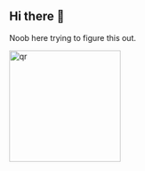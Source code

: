 ## Hi there 👋

<!--
**linsalmi/linsalmi** is a ✨ _special_ ✨ repository because its `README.md` (this file) appears on your GitHub profile.

Here are some ideas to get you started:

- 🔭 I’m currently working on ...
- 🌱 I’m currently learning ...
- 👯 I’m looking to collaborate on ...
- 🤔 I’m looking for help with ...
- 💬 Ask me about ...
- 📫 How to reach me: ...
- 😄 Pronouns: ...
- ⚡ Fun fact: ...
-->
Noob here trying to figure this out.


<img width="200" height="200" alt="qr" src="https://github.com/user-attachments/assets/a3d01f56-b432-49a7-91a6-1979c5a2ddfb" />

